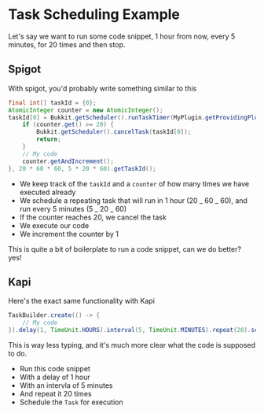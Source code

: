 # Task Scheduling Example

Let's say we want to run some code snippet, 1 hour from now, every 5 minutes, for 20 times and then stop.

## Spigot

With spigot, you'd probably write something similar to this

```java
final int[] taskId = {0};
AtomicInteger counter = new AtomicInteger();
taskId[0] = Bukkit.getScheduler().runTaskTimer(MyPlugin.getProvidingPlugin(MyPlugin.class), () -> {
    if (counter.get() >= 20) {
        Bukkit.getScheduler().cancelTask(taskId[0]);
        return;
    }
    // My code
    counter.getAndIncrement();
}, 20 * 60 * 60, 5 * 20 * 60).getTaskId();
```

- We keep track of the `taskId` and a `counter` of how many times we have executed already
- We schedule a repeating task that will run in 1 hour (20 _ 60 _ 60), and run every 5 minutes (5 _ 20 _ 60)
- If the counter reaches 20, we cancel the task
- We execute our code
- We increment the counter by 1

This is quite a bit of boilerplate to run a code snippet, can we do better? yes!

## Kapi

Here's the exact same functionality with Kapi

```java
TaskBuilder.create(() -> {
    // My code
}).delay(1, TimeUnit.HOURS).interval(5, TimeUnit.MINUTES).repeat(20).schedule();
```

This is way less typing, and it's much more clear what the code is supposed to do.

- Run this code snippet
- With a delay of 1 hour
- With an intervla of 5 minutes
- And repeat it 20 times
- Schedule the `Task` for execution
